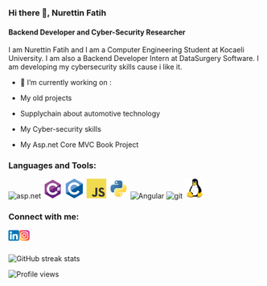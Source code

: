 [//]:[![MasterHead](https://avatars.githubusercontent.com/u/43918312?s=400&u=fa5b2a6b55e77cea7e4f7235bbfedb54eae55490&v=4)](https://github.com/nfatihakkin)
### Hi there 👋, Nurettin Fatih
#### Backend Developer and Cyber-Security Researcher
I am Nurettin Fatih and I am a Computer Engineering Student at Kocaeli University. I am also a Backend Developer Intern at DataSurgery Software. I am developing my cybersecurity skills cause i like it.

- 🔭 I’m currently working on :

- My old projects
- Supplychain about automotive technology
- My Cyber-security skills
- My Asp.net Core MVC Book Project 

<h3 align="left">Languages and Tools:</h3>
<p align="left">
<img src="http://www.semihduran.com/wp-content/uploads/2014/12/asp_net.png"  alt="asp.net" width="38">
<img src="https://raw.githubusercontent.com/devicons/devicon/master/icons/csharp/csharp-original.svg"  alt="C#" width="38">
<img src="https://raw.githubusercontent.com/devicons/devicon/master/icons/c/c-original.svg"  alt="C" width="40" height="40"/>
<img src="https://raw.githubusercontent.com/devicons/devicon/master/icons/javascript/javascript-original.svg"  alt="JavaScript" width="40" height="40"/>
<img src="https://raw.githubusercontent.com/devicons/devicon/master/icons/python/python-original.svg" alt="Python"  width="40" height="40"/>
<img src="https://angular.io/assets/images/logos/angular/angular.svg" alt="Angular" width="40" target="_blank" height="40"/>
<img src="https://www.vectorlogo.zone/logos/git-scm/git-scm-icon.svg" alt="git" width="40" height="40"/>
<img src="https://raw.githubusercontent.com/devicons/devicon/master/icons/linux/linux-original.svg" alt="linux" width="40" height="40"/> 
<br />


<h3 align="left">Connect with me:</h3>
<p align="left">
<a href="https://www.linkedin.com/in/nfatihakkin/" target="_blank"><img align="left" src="https://github.com/nfatihakkin/nfatihakkin/blob/main/images/linkedin.png" alt="LinkedIn" width="21px"/></a>
<a href="https://www.instagram.com/nfatihakkin/" target="_blank"><img align="left" src="https://github.com/nfatihakkin/nfatihakkin/blob/main/images/instagram.png" alt="LinkedIn" width="21px"/></a>
</p>
<br /><br />


![GitHub streak stats](https://github-readme-streak-stats.herokuapp.com/?user=nfatihakkin)  

![Profile views](https://gpvc.arturio.dev/nfatihakkin)  
<!--
**nfatihakkin/nfatihakkin** is a ✨ _special_ ✨ repository because its `README.md` (this file) appears on your GitHub profile.

Here are some ideas to get you started:

- 🔭 I’m currently working on ...
- 🌱 I’m currently learning ...
- 👯 I’m looking to collaborate on ...
- 🤔 I’m looking for help with ...
- 💬 Ask me about ...
- 📫 How to reach me: ...
- 😄 Pronouns: ...
- ⚡ Fun fact: ...
-->
